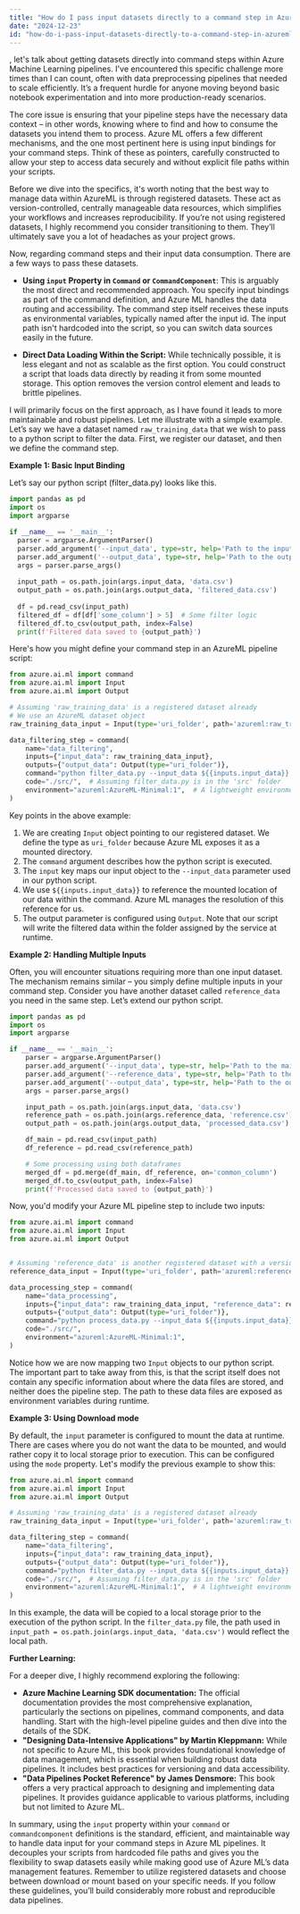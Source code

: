 ```yaml
---
title: "How do I pass input datasets directly to a command step in AzureML pipeline?"
date: "2024-12-23"
id: "how-do-i-pass-input-datasets-directly-to-a-command-step-in-azureml-pipeline"
---
```


, let's talk about getting datasets directly into command steps within Azure Machine Learning pipelines. I've encountered this specific challenge more times than I can count, often with data preprocessing pipelines that needed to scale efficiently. It’s a frequent hurdle for anyone moving beyond basic notebook experimentation and into more production-ready scenarios.

The core issue is ensuring that your pipeline steps have the necessary data context – in other words, knowing where to find and how to consume the datasets you intend them to process. Azure ML offers a few different mechanisms, and the one most pertinent here is using input bindings for your command steps. Think of these as pointers, carefully constructed to allow your step to access data securely and without explicit file paths within your scripts.

Before we dive into the specifics, it's worth noting that the best way to manage data within AzureML is through registered datasets. These act as version-controlled, centrally manageable data resources, which simplifies your workflows and increases reproducibility. If you’re not using registered datasets, I highly recommend you consider transitioning to them. They’ll ultimately save you a lot of headaches as your project grows.

Now, regarding command steps and their input data consumption. There are a few ways to pass these datasets.

*   **Using `input` Property in `Command` or `CommandComponent`**: This is arguably the most direct and recommended approach. You specify input bindings as part of the command definition, and Azure ML handles the data routing and accessibility. The command step itself receives these inputs as environmental variables, typically named after the input id. The input path isn't hardcoded into the script, so you can switch data sources easily in the future.

*   **Direct Data Loading Within the Script:** While technically possible, it is less elegant and not as scalable as the first option. You could construct a script that loads data directly by reading it from some mounted storage. This option removes the version control element and leads to brittle pipelines.

I will primarily focus on the first approach, as I have found it leads to more maintainable and robust pipelines. Let me illustrate with a simple example. Let’s say we have a dataset named `raw_training_data` that we wish to pass to a python script to filter the data. First, we register our dataset, and then we define the command step.

**Example 1: Basic Input Binding**

Let’s say our python script (filter_data.py) looks like this.

```python
import pandas as pd
import os
import argparse

if __name__ == '__main__':
  parser = argparse.ArgumentParser()
  parser.add_argument('--input_data', type=str, help='Path to the input data file')
  parser.add_argument('--output_data', type=str, help='Path to the output data directory')
  args = parser.parse_args()
  
  input_path = os.path.join(args.input_data, 'data.csv')
  output_path = os.path.join(args.output_data, 'filtered_data.csv')
  
  df = pd.read_csv(input_path)
  filtered_df = df[df['some_column'] > 5]  # Some filter logic
  filtered_df.to_csv(output_path, index=False)
  print(f'Filtered data saved to {output_path}')
```

Here's how you might define your command step in an AzureML pipeline script:

```python
from azure.ai.ml import command
from azure.ai.ml import Input
from azure.ai.ml import Output

# Assuming 'raw_training_data' is a registered dataset already
# We use an AzureML dataset object
raw_training_data_input = Input(type='uri_folder', path='azureml:raw_training_data:1') # replace version with your data's version number

data_filtering_step = command(
    name="data_filtering",
    inputs={"input_data": raw_training_data_input},
    outputs={"output_data": Output(type="uri_folder")},
    command="python filter_data.py --input_data ${{inputs.input_data}} --output_data ${{outputs.output_data}}",
    code="./src/",  # Assuming filter_data.py is in the 'src' folder
    environment="azureml:AzureML-Minimal:1",  # A lightweight environment
)
```

Key points in the above example:

1.  We are creating `Input` object pointing to our registered dataset. We define the type as `uri_folder` because Azure ML exposes it as a mounted directory.
2.  The `command` argument describes how the python script is executed.
3.  The `input` key maps our input object to the `--input_data` parameter used in our python script.
4.  We use `${{inputs.input_data}}` to reference the mounted location of our data within the command. Azure ML manages the resolution of this reference for us.
5. The output parameter is configured using `Output`. Note that our script will write the filtered data within the folder assigned by the service at runtime.

**Example 2: Handling Multiple Inputs**

Often, you will encounter situations requiring more than one input dataset. The mechanism remains similar – you simply define multiple inputs in your command step. Consider you have another dataset called `reference_data` you need in the same step. Let’s extend our python script.

```python
import pandas as pd
import os
import argparse

if __name__ == '__main__':
    parser = argparse.ArgumentParser()
    parser.add_argument('--input_data', type=str, help='Path to the main data file')
    parser.add_argument('--reference_data', type=str, help='Path to the reference data file')
    parser.add_argument('--output_data', type=str, help='Path to the output data directory')
    args = parser.parse_args()

    input_path = os.path.join(args.input_data, 'data.csv')
    reference_path = os.path.join(args.reference_data, 'reference.csv')
    output_path = os.path.join(args.output_data, 'processed_data.csv')

    df_main = pd.read_csv(input_path)
    df_reference = pd.read_csv(reference_path)

    # Some processing using both dataframes
    merged_df = pd.merge(df_main, df_reference, on='common_column')
    merged_df.to_csv(output_path, index=False)
    print(f'Processed data saved to {output_path}')
```

Now, you'd modify your Azure ML pipeline step to include two inputs:

```python
from azure.ai.ml import command
from azure.ai.ml import Input
from azure.ai.ml import Output


# Assuming 'reference_data' is another registered dataset with a version number
reference_data_input = Input(type='uri_folder', path='azureml:reference_data:2') # replace with version number

data_processing_step = command(
    name="data_processing",
    inputs={"input_data": raw_training_data_input, "reference_data": reference_data_input},
    outputs={"output_data": Output(type="uri_folder")},
    command="python process_data.py --input_data ${{inputs.input_data}} --reference_data ${{inputs.reference_data}} --output_data ${{outputs.output_data}}",
    code="./src/",
    environment="azureml:AzureML-Minimal:1",
)
```

Notice how we are now mapping two `Input` objects to our python script. The important part to take away from this, is that the script itself does not contain any specific information about where the data files are stored, and neither does the pipeline step. The path to these data files are exposed as environment variables during runtime.

**Example 3: Using Download mode**

By default, the `input` parameter is configured to mount the data at runtime. There are cases where you do not want the data to be mounted, and would rather copy it to local storage prior to execution. This can be configured using the `mode` property. Let's modify the previous example to show this:

```python
from azure.ai.ml import command
from azure.ai.ml import Input
from azure.ai.ml import Output

# Assuming 'raw_training_data' is a registered dataset already
raw_training_data_input = Input(type='uri_folder', path='azureml:raw_training_data:1', mode='download')

data_filtering_step = command(
    name="data_filtering",
    inputs={"input_data": raw_training_data_input},
    outputs={"output_data": Output(type="uri_folder")},
    command="python filter_data.py --input_data ${{inputs.input_data}} --output_data ${{outputs.output_data}}",
    code="./src/",  # Assuming filter_data.py is in the 'src' folder
    environment="azureml:AzureML-Minimal:1",  # A lightweight environment
)
```

In this example, the data will be copied to a local storage prior to the execution of the python script. In the `filter_data.py` file, the path used in `input_path = os.path.join(args.input_data, 'data.csv')` would reflect the local path.

**Further Learning:**

For a deeper dive, I highly recommend exploring the following:

*   **Azure Machine Learning SDK documentation:** The official documentation provides the most comprehensive explanation, particularly the sections on pipelines, command components, and data handling. Start with the high-level pipeline guides and then dive into the details of the SDK.
*  **"Designing Data-Intensive Applications" by Martin Kleppmann:** While not specific to Azure ML, this book provides foundational knowledge of data management, which is essential when building robust data pipelines. It includes best practices for versioning and data accessibility.
*   **"Data Pipelines Pocket Reference" by James Densmore:** This book offers a very practical approach to designing and implementing data pipelines. It provides guidance applicable to various platforms, including but not limited to Azure ML.

In summary, using the `input` property within your `command` or `commandcomponent` definitions is the standard, efficient, and maintainable way to handle data input for your command steps in Azure ML pipelines. It decouples your scripts from hardcoded file paths and gives you the flexibility to swap datasets easily while making good use of Azure ML’s data management features. Remember to utilize registered datasets and choose between download or mount based on your specific needs. If you follow these guidelines, you’ll build considerably more robust and reproducible data pipelines.
